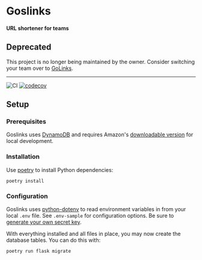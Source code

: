 # Goslinks
#### URL shortener for teams

## Deprecated

This project is no longer being maintained by the owner. Consider switching your team over to [GoLinks](https://www.golinks.io/).

---

![CI](https://github.com/RevolutionTech/goslinks/actions/workflows/ci.yml/badge.svg)
[![codecov](https://codecov.io/gh/RevolutionTech/goslinks/branch/main/graph/badge.svg)](https://codecov.io/gh/RevolutionTech/goslinks)

## Setup

### Prerequisites

Goslinks uses [DynamoDB](https://aws.amazon.com/dynamodb/) and requires Amazon's [downloadable version](https://docs.aws.amazon.com/amazondynamodb/latest/developerguide/DynamoDBLocal.DownloadingAndRunning.html) for local development.

### Installation

Use [poetry](https://github.com/sdispater/poetry) to install Python dependencies:

    poetry install

### Configuration

Goslinks uses [python-dotenv](https://github.com/theskumar/python-dotenv) to read environment variables in from your local `.env` file. See `.env-sample` for configuration options. Be sure to [generate your own secret key](http://flask.pocoo.org/docs/latest/config/#SECRET_KEY).

With everything installed and all files in place, you may now create the database tables. You can do this with:

    poetry run flask migrate
